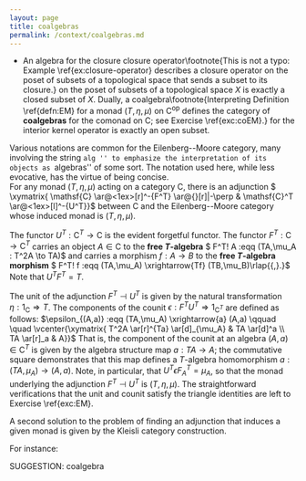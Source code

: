 ```yaml
---
layout: page
title: coalgebras
permalink: /context/coalgebras.md
---
```

-  An algebra for the closure closure operator\footnote{This is not a typo: Example \ref{ex:closure-operator} describes a closure operator on the poset of subsets of a topological space that sends a subset to its closure.}
on the poset of subsets of a topological space $X$ is exactly a closed subset of $X$. Dually, a coalgebra\footnote{Interpreting Definition \ref{defn:EM} for a monad $(T,\eta,\mu)$ on $\mathsf{C}^\mathrm{op}$ defines the category of **coalgebras** for the comonad on $\mathsf{C}$; see Exercise \ref{exc:coEM}.} for the interior kernel operator is exactly an open subset.



Various notations are common for the Eilenberg--Moore category, many involving the string ``alg '' to emphasize the interpretation of its objects as ``algebras'' of some sort. The notation used here, while less evocative, has the virtue of being concise.
\
 For any  monad $(T,\eta,\mu)$ acting on a category $\mathsf{C}$, there is an adjunction
$ \xymatrix{ \mathsf{C} \ar@<1ex>[r]^-{F^T} \ar@{}[r]|-\perp & \mathsf{C}^T \ar@<1ex>[l]^-{U^T}}$ between $\mathsf{C}$ and the Eilenberg--Moore category whose induced monad is $(T,\eta,\mu)$.


The functor $U^T : \mathsf{C}^T \to \mathsf{C}$ is the evident forgetful functor.  The functor $F^T : \mathsf{C} \to \mathsf{C}^T$ carries an object $A \in \mathsf{C}$ to the **free $T$-algebra** $ F^T\! A :eqq (TA,\mu_A : T^2A \to TA)$ and carries a morphism $f : A \to B$ to the **free $T$-algebra morphism** $ F^T\! f :eqq  (TA,\mu_A) \xrightarrow{Tf} (TB,\mu_B)\rlap{{\,}.}$ Note that $U^TF^T=T$.

The unit of the adjunction $F^T \dashv U^T$ is given by the natural transformation $\eta : 1_\mathsf{C} \Rightarrow T$. The components of the counit $\epsilon : F^TU^T \Rightarrow 1_{\mathsf{C}^T}$ are defined as follows:
$\epsilon_{(A,a)} :eqq  (TA,\mu_A) \xrightarrow{a} (A,a) \qquad \quad \vcenter{\xymatrix{ T^2A \ar[r]^{Ta} \ar[d]_{\mu_A} & TA \ar[d]^a \\ TA \ar[r]_a & A}}$ That is, the component of the counit at an algebra $(A,a) \in \mathsf{C}^T$ is given by the algebra structure map $a : TA \to A$; the commutative square demonstrates that this map defines a $T$-algebra homomorphism $a : (TA,\mu_A) \to (A,a)$. Note, in particular, that $U^T\epsilon F^T_A = \mu_A$, so that the monad underlying the adjunction $F^T \dashv U^T$ is $(T,\eta,\mu)$. The  straightforward verifications that the unit and counit satisfy the triangle identities are
 left to Exercise \ref{exc:EM}.



A second solution to the problem of finding an adjunction that induces a given monad is given by the Kleisli category construction.





 For instance:


SUGGESTION: coalgebra